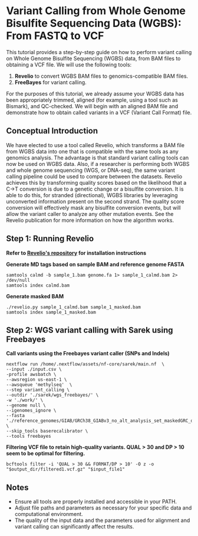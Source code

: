 # Variant Calling from Whole Genome Bisulfite Sequencing Data (WGBS): From FASTQ to VCF

This tutorial provides a step-by-step guide on how to perform variant calling on Whole Genome Bisulfite Sequencing (WGBS) data, from BAM files to obtaining a VCF file. We will use the following tools:

1. **Revelio** to convert WGBS BAM files to genomics-compatible BAM files.
2. **FreeBayes** for variant calling.

For the purposes of this tutorial, we already assume your WGBS data has been appropriately trimmed, aligned (for example, using a tool such as Bismark), and QC-checked. We will begin with an aligned BAM file and demonstrate how to obtain called variants in a VCF (Variant Call Format) file.

## Conceptual Introduction

We have elected to use a tool called Revelio, which transforms a BAM file from WGBS data into one that is compatible with the same tools as any genomics analysis. The advantage is that standard variant calling tools can now be used on WGBS data. Also, if a researcher is performing both WGBS and whole genome sequencing (WGS, or DNA-seq), the same variant calling pipeline could be used to compare between the datasets. Revelio achieves this by transforming quality scores based on the likelihood that a C->T conversion is due to a genetic change or a bisulfite conversion. It is able to do this, for stranded (directional), WGBS libraries by leveraging unconverted information present on the second strand. The quality score conversion will effectively mask any bisulfite conversion events, but will allow the variant caller to analyze any other mutation events. See the Revelio publication for more information on how the algorithm works.

## Step 1: Running Revelio
**Refer to [Revelio's repository](https://github.com/bio15anu/revelio) for installation instructions**

**Generate MD tags based on sample BAM and reference genome FASTA**
```
samtools calmd -b sample_1.bam genome.fa 1> sample_1_calmd.bam 2> /dev/null
samtools index calmd.bam
```
**Generate masked BAM**
```
./revelio.py sample_1_calmd.bam sample_1_masked.bam
samtools index sample_1_masked.bam
```
## Step 2: WGS variant calling with Sarek using Freebayes
**Call variants using the Freebayes variant caller (SNPs and Indels)**
```
nextflow run /home/.nextflow/assets/nf-core/sarek/main.nf  \
--input ./input.csv \
-profile awsbatch \
--awsregion us-east-1 \
--awsqueue 'methylseq'  \
--step variant_calling \
--outdir './sarek/wgs_freebayes/' \
-w './work/' \
--genome null \
--igenomes_ignore \
--fasta './reference_genomes/GIAB/GRCh38_GIABv3_no_alt_analysis_set_maskedGRC_decoys_MAP2K3_KMT2C_KCNJ18.fasta' \
--skip_tools baserecalibrator \
--tools freebayes
```
**Filtering VCF file to retain high-quality variants. QUAL > 30 and DP > 10 seem to be optimal for filtering.**

`bcftools filter -i 'QUAL > 30 && FORMAT/DP > 10' -O z -o "$output_dir/filtered1.vcf.gz" "$input_file1"`

## Notes

- Ensure all tools are properly installed and accessible in your PATH.
- Adjust file paths and parameters as necessary for your specific data and computational environment.
- The quality of the input data and the parameters used for alignment and variant calling can significantly affect the results.